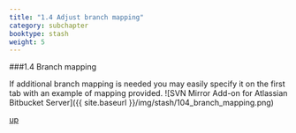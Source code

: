 ```yaml
---
title: "1.4 Adjust branch mapping"
category: subchapter
booktype: stash
weight: 5
---
```

###1.4 Branch mapping

If additional branch mapping is needed you may easily specify it on the first tab with an example of mapping provided.
![SVN Mirror Add-on for Atlassian Bitbucket Server]({{ site.baseurl }}/img/stash/104_branch_mapping.png)

[up](#up)